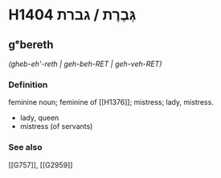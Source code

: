 # H1404 גְּבֶרֶת / גברת

## gᵉbereth

_(gheb-eh'-reth | ɡeh-beh-RET | ɡeh-veh-RET)_

### Definition

feminine noun; feminine of [[H1376]]; mistress; lady, mistress.

- lady, queen
- mistress (of servants)
### See also

[[G757]], [[G2959]]


